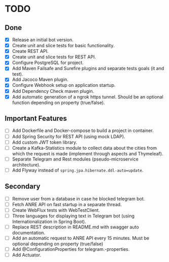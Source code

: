 # TODO

## Done

- [X] Release an initial bot version.
- [X] Create unit and slice tests for basic functionality.
- [X] Create REST API.
- [X] Create unit and slice tests for REST API.
- [X] Configure PostgreSQL for project.
- [X] Add Maven Failsafe and Surefire plugins and separate tests goals (it and test).
- [X] Add Jacoco Maven plugin.
- [X] Configure Webhook setup on application startup.
- [X] Add Dependency Check maven plugin.
- [X] Add automatic generation of a ngrok https tunnel. Should be an optional function depending on property (true/false).

## Important Features

- [ ] Add Dockerfile and Docker-compose to build a project in container.
- [ ] Add Spring Security for REST API (using mock LDAP).
- [ ] Add custom JWT token library.
- [ ] Create a Kafka-Statistics module to collect data about the cities from which the request is made (implement through
  aspects and Thymeleaf).
- [ ] Separate Telegram and Rest modules (pseudo-microservice architecture).
- [ ] Add Flyway instead of `spring.jpa.hibernate.ddl-auto=update`.

## Secondary

- [ ] Remove user from a database in case he blocked telegram bot.
- [ ] Fetch ANRE API on fast startup in a separate thread.
- [ ] Create WebFlux tests with WebTestClient.
- [ ] Three languages for displaying text in Telegram bot (using Internationalization in Spring Boot).
- [ ] Replace REST description in README.md with swagger auto documentation.
- [ ] Add an automatic request to ANRE API every 15 minutes. Must be optional depending on property (true/false)
- [ ] Add @ConfigurationProperties for telegram.-properties.
- [ ] Add Actuator.